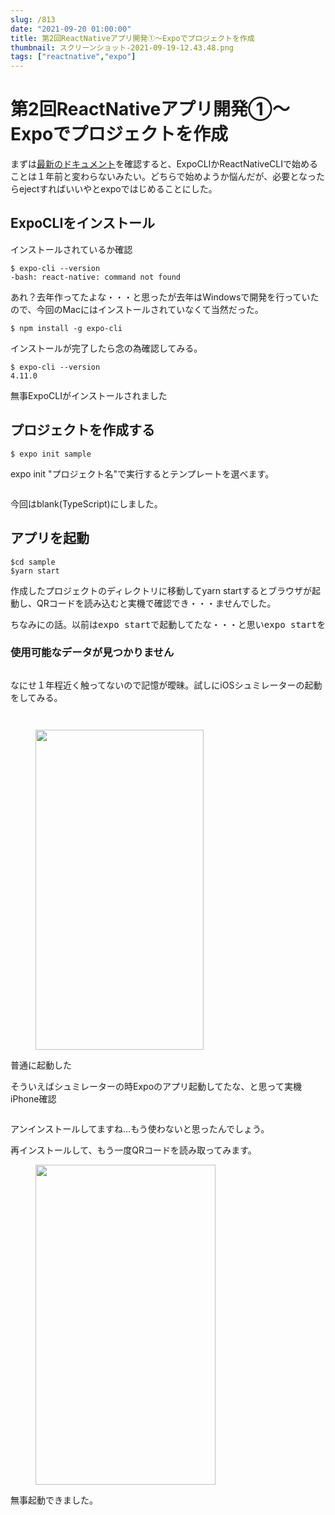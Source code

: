 ```yaml
---
slug: /813
date: "2021-09-20 01:00:00"
title: 第2回ReactNativeアプリ開発①〜Expoでプロジェクトを作成
thumbnail: スクリーンショット-2021-09-19-12.43.48.png
tags: ["reactnative","expo"]
---
```

# 第2回ReactNativeアプリ開発①〜Expoでプロジェクトを作成
<!-- wp:paragraph -->
<p>まずは<a href="https://reactnative.dev/docs/environment-setup">最新のドキュメント</a>を確認すると、ExpoCLIかReactNativeCLIで始めることは１年前と変わらないみたい。どちらで始めようか悩んだが、必要となったらejectすればいいやとexpoではじめることにした。</p>
<!-- /wp:paragraph -->

<!-- wp:heading -->
<h2>ExpoCLIをインストール</h2>
<!-- /wp:heading -->

<!-- wp:paragraph -->
<p>インストールされているか確認</p>
<!-- /wp:paragraph -->

<!-- wp:code -->
<pre class="wp-block-code"><code>$ expo-cli --version
-bash: react-native: command not found</code></pre>
<!-- /wp:code -->

<!-- wp:paragraph -->
<p>あれ？去年作ってたよな・・・と思ったが去年はWindowsで開発を行っていたので、今回のMacにはインストールされていなくて当然だった。</p>
<!-- /wp:paragraph -->

<!-- wp:code -->
<pre class="wp-block-code"><code>$ npm install -g expo-cli</code></pre>
<!-- /wp:code -->

<!-- wp:paragraph -->
<p>インストールが完了したら念の為確認してみる。</p>
<!-- /wp:paragraph -->

<!-- wp:code -->
<pre class="wp-block-code"><code>$ expo-cli --version<br>4.11.0</code></pre>
<!-- /wp:code -->

<!-- wp:paragraph -->
<p>無事ExpoCLIがインストールされました</p>
<!-- /wp:paragraph -->

<!-- wp:heading -->
<h2>プロジェクトを作成する</h2>
<!-- /wp:heading -->

<!-- wp:code -->
<pre class="wp-block-code"><code>$ expo init sample</code></pre>
<!-- /wp:code -->

<!-- wp:paragraph -->
<p>expo init "プロジェクト名"で実行するとテンプレートを選べます。</p>
<!-- /wp:paragraph -->

<!-- wp:image {"id":814,"sizeSlug":"large","linkDestination":"none"} -->
<figure class="wp-block-image size-large"><img src="https://totolog34.com/wp/wp-content/uploads/2021/09/スクリーンショット-2021-09-19-12.18.45-1024x181.png" alt="" class="wp-image-814"/></figure>
<!-- /wp:image -->

<!-- wp:paragraph -->
<p>今回は<span class="marker">blank(TypeScript)</span>にしました。</p>
<!-- /wp:paragraph -->

<!-- wp:heading -->
<h2>アプリを起動</h2>
<!-- /wp:heading -->

<!-- wp:code -->
<pre class="wp-block-code"><code>$cd sample
$yarn start</code></pre>
<!-- /wp:code -->

<!-- wp:paragraph -->
<p>作成したプロジェクトのディレクトリに移動してyarn startするとブラウザが起動し、QRコードを読み込むと実機で確認でき・・・ませんでした。</p>
<!-- /wp:paragraph -->

<!-- wp:preformatted -->
<pre class="wp-block-preformatted"><span class="fz-12px"><span class="fz-14px"><span class="blue">ちなみにの話。以前はexpo startで起動してたな・・・と思いexpo startを実行してみましたが、同様に動きました</span></span></span></pre>
<!-- /wp:preformatted -->

<!-- wp:heading {"level":3} -->
<h3>使用可能なデータが見つかりません</h3>
<!-- /wp:heading -->

<!-- wp:image {"id":815,"sizeSlug":"full","linkDestination":"none"} -->
<figure class="wp-block-image size-full"><img src="https://totolog34.com/wp/wp-content/uploads/2021/09/IMG_3521.jpg" alt="" class="wp-image-815"/></figure>
<!-- /wp:image -->

<!-- wp:paragraph -->
<p>なにせ１年程近く触ってないので記憶が曖昧。試しにiOSシュミレーターの起動をしてみる。</p>
<!-- /wp:paragraph -->

<!-- wp:image {"id":816,"sizeSlug":"full","linkDestination":"none"} -->
<figure class="wp-block-image size-full"><img src="https://totolog34.com/wp/wp-content/uploads/2021/09/スクリーンショット-2021-09-19-12.31.12.png" alt="" class="wp-image-816"/></figure>
<!-- /wp:image -->

<!-- wp:image {"id":817,"sizeSlug":"large","linkDestination":"none"} -->
<figure class="wp-block-image size-large"><img src="https://totolog34.com/wp/wp-content/uploads/2021/09/スクリーンショット-2021-09-19-12.31.20-1024x137.png" alt="" class="wp-image-817"/></figure>
<!-- /wp:image -->

<!-- wp:image {"id":818,"width":269,"height":512,"sizeSlug":"large","linkDestination":"none"} -->
<figure class="wp-block-image size-large is-resized"><img src="https://totolog34.com/wp/wp-content/uploads/2021/09/スクリーンショット-2021-09-19-12.33.12-538x1024.png" alt="" class="wp-image-818" width="269" height="512"/></figure>
<!-- /wp:image -->

<!-- wp:paragraph -->
<p><span class="bold-blue">普通に起動した</span></p>
<!-- /wp:paragraph -->

<!-- wp:paragraph -->
<p></p>
<!-- /wp:paragraph -->

<!-- wp:paragraph -->
<p>そういえばシュミレーターの時Expoのアプリ起動してたな、と思って実機iPhone確認</p>
<!-- /wp:paragraph -->

<!-- wp:image {"id":819,"sizeSlug":"full","linkDestination":"none"} -->
<figure class="wp-block-image size-full"><img src="https://totolog34.com/wp/wp-content/uploads/2021/09/IMG_3522.jpg" alt="" class="wp-image-819"/></figure>
<!-- /wp:image -->

<!-- wp:paragraph -->
<p>アンインストールしてますね…もう使わないと思ったんでしょう。</p>
<!-- /wp:paragraph -->

<!-- wp:paragraph -->
<p>再インストールして、もう一度QRコードを読み取ってみます。</p>
<!-- /wp:paragraph -->

<!-- wp:image {"id":821,"width":288,"height":512,"sizeSlug":"large","linkDestination":"none"} -->
<figure class="wp-block-image size-large is-resized"><img src="https://totolog34.com/wp/wp-content/uploads/2021/09/IMG_3524-576x1024.png" alt="" class="wp-image-821" width="288" height="512"/></figure>
<!-- /wp:image -->

<!-- wp:paragraph -->
<p>無事起動できました。</p>
<!-- /wp:paragraph -->